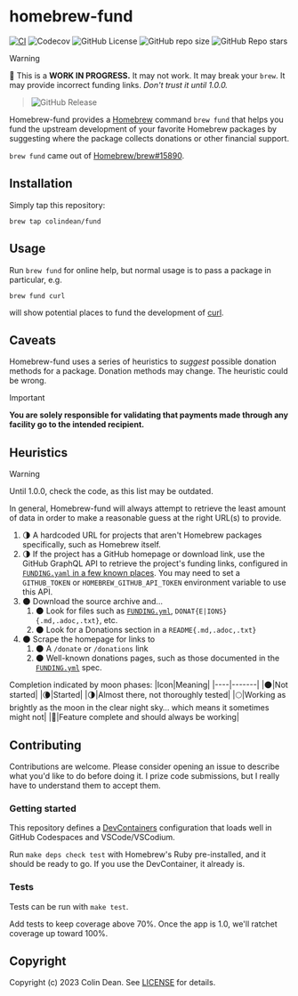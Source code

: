 # homebrew-fund

[![CI](https://github.com/colindean/homebrew-fund/actions/workflows/tests.yml/badge.svg)](https://github.com/colindean/homebrew-fund/actions/workflows/tests.yml)
![Codecov](https://img.shields.io/codecov/c/github/colindean/homebrew-fund)
![GitHub License](https://img.shields.io/github/license/colindean/homebrew-fund)
![GitHub repo size](https://img.shields.io/github/repo-size/colindean/homebrew-fund)
![GitHub Repo stars](https://img.shields.io/github/stars/colindean/homebrew-fund?style=flat)

> [!WARNING]
:construction:
This is a **WORK IN PROGRESS.**
It may not work.
It may break your `brew`.
It may provide incorrect funding links.
_Don't trust it until 1.0.0._
>
> ![GitHub Release](https://img.shields.io/github/v/release/colindean/homebrew-fund)

Homebrew-fund provides a [Homebrew](https://brew.sh) command `brew fund` that
helps you fund the upstream development of your favorite Homebrew packages by
suggesting where the package collects donations or other financial support.

`brew fund` came out of [Homebrew/brew#15890](https://github.com/Homebrew/brew/issues/15890).

## Installation

Simply tap this repository:

    brew tap colindean/fund

## Usage

Run `brew fund` for online help, but normal usage is to pass a package in particular, e.g.

    brew fund curl

will show potential places to fund the development of [curl](https://formulae.brew.sh/formula/curl).

## Caveats

Homebrew-fund uses a series of heuristics to _suggest_ possible donation methods for a package.
Donation methods may change.
The heuristic could be wrong.

> [!IMPORTANT]
> **You are solely responsible for validating that payments made through any facility go to the intended recipient.**

## Heuristics

> [!WARNING]
> Until 1.0.0, check the code, as this list may be outdated.

In general, Homebrew-fund will always attempt to retrieve the least amount of data in order to make a reasonable guess at the right URL(s) to provide.

1. :last_quarter_moon: A hardcoded URL for projects that aren't Homebrew packages specifically, such as Homebrew itself.
1. :last_quarter_moon: If the project has a GitHub homepage or download link,
   use the GitHub GraphQL API to retrieve the project's funding links,
   configured in [`FUNDING.yaml` in a few known places][fundingyml].
   You may need to set a `GITHUB_TOKEN` or `HOMEBREW_GITHUB_API_TOKEN` environment variable to use this API.
1. :new_moon: Download the source archive and…
    1. :new_moon: Look for files such as [`FUNDING.yml`][fundingyml], `DONAT{E|IONS}{.md,.adoc,.txt}`, etc.
    1. :new_moon: Look for a Donations section in a `README{.md,.adoc,.txt}`
1. :new_moon: Scrape the homepage for links to
    1. :new_moon: A `/donate` or `/donations` link
    1. :new_moon: Well-known donations pages, such as those documented in the [`FUNDING.yml`][fundingyml] spec.

[fundingyml]: https://docs.github.com/en/repositories/managing-your-repositorys-settings-and-features/customizing-your-repository/displaying-a-sponsor-button-in-your-repository

Completion indicated by moon phases:
|Icon|Meaning|
|----|-------|
|:new_moon:|Not started|
|:waning_crescent_moon:|Started|
|:last_quarter_moon:|Almost there, not thoroughly tested|
|:full_moon:|Working as brightly as the moon in the clear night sky… which means it sometimes might not|
|:full_moon_with_face:|Feature complete and should always be working|

## Contributing

Contributions are welcome.
Please consider opening an issue to describe what you'd like to do before doing it.
I prize code submissions, but I really have to understand them to accept them.

### Getting started

This repository defines a [DevContainers](https://containers.dev/) configuration that loads well in GitHub Codespaces and VSCode/VSCodium.

Run `make deps check test` with Homebrew's Ruby pre-installed, and it should be ready to go.
If you use the DevContainer, it already is.

### Tests

Tests can be run with `make test`.

Add tests to keep coverage above 70%.
Once the app is 1.0, we'll ratchet coverage up toward 100%.

## Copyright

Copyright (c) 2023 Colin Dean. See [LICENSE](LICENSE) for details.
